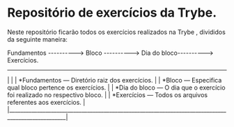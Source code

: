 # Repositório de exercícios da Trybe.

Neste repositório ficarão todos os exercícios realizados na Trybe , divididos da seguinte maneira:

Fundamentos ----------> Bloco ----------> Dia do bloco----------> Exercícios.
_____________________________________________________________________________________________________ 
|                                                                                                   |
| *Fundamentos — Diretório raiz dos exercícios.                                                     |
| *Bloco — Especifica qual bloco pertence os exercícios.                                            |
| *Dia do bloco — O dia que o exercício foi realizado no respectivo bloco.                          |
| *Exercícios — Todos os arquivos referentes aos exercícios.                                         |
|___________________________________________________________________________________________________|            

